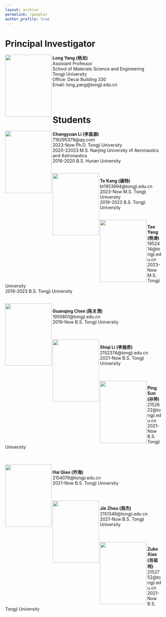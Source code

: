 ```yaml
---
layout: archive
permalink: /people/
author_profile: true
---
```


<h1>Principal Investigator</h1>

<image align="left" width="150" height="200" src="/images/profile.png">
<p>
<b>Long Yang (杨龙)</b> <br>
Assistant Professor <br>
School of Materials Science and Engineering <br>
Tongji University <br>
Office: Decai Building 330 <br>
Email: long_yang@tongji.edu.cn <br>
</p>
<br>

<br>
<h1>Students</h1>

<image align="left" width="150" height="200" src="/images/people/lichangyuan.png">
<p>
<b>Changyuan Li (李昌源)</b> <br>
719295379@qq.com <br>
2023-Now Ph.D. Tongji University <br>
2020-22023 M.S. Nanjing University of Aeronautics and Astronautics <br>
2016-2020 B.S. Hunan University <br>
</p>
<br>

<image align="left" width="150" height="200" src="/images/people/bio.png">
<p>
<b>Te Kang (康特)</b> <br>
kt1953994@tongji.edu.cn <br>
2023-Now M.S. Tongji University <br>
2019-2023 B.S. Tongji University <br>
</p>
<br>

<image align="left" width="150" height="200" src="/images/people/bio.png">
<p>
<b>Tao Yang (杨涛)</b> <br>
1952414@tongji.edu.cn <br>
2023-Now M.S. Tongji University <br>
2019-2023 B.S. Tongji University <br>
</p>
<br>

<image align="left" width="150" height="200" src="/images/people/chenguanqing.png">
<p>
<b>Guanqing Chen (陈关清)</b> <br>
1950801@tongji.edu.cn <br>
2019-Now B.S. Tongji University <br>
</p>
<br>
<br>

<image align="left" width="150" height="200" src="/images/people/bio.png">
<p>
<b>Shiqi Li (李施奇)</b> <br>
2152374@tongji.edu.cn <br>
2021-Now B.S. Tongji University <br>
</p>
<br>
<br>

<image align="left" width="150" height="200" src="/images/people/bio.png">
<p>
<b>Ping Sun (孙萍)</b> <br>
2152622@tongji.edu.cn <br>
2021-Now B.S. Tongji University <br>
</p>
<br>
<br>

<image align="left" width="150" height="200" src="/images/people/bio.png">
<p>
<b>Hai Qiao (乔海)</b> <br>
2154076@tongji.edu.cn <br>
2021-Now B.S. Tongji University <br>
</p>
<br>
<br>

<image align="left" width="150" height="200" src="/images/people/bio.png">
<p>
<b>Jie Zhou (周杰)</b> <br>
2151346@tongji.edu.cn <br>
2021-Now B.S. Tongji University <br>
</p>
<br>
<br>

<image align="left" width="150" height="200" src="/images/people/xiaozuke.png">
<p>
<b>Zuke Xiao (肖祖柯)</b> <br>
2152752@tongji.edu.cn <br>
2021-Now B.S. Tongji University <br>
</p>
<br>
<br>

[//]: # (<br>)

[//]: # (<h1>Alumni</h1>)



